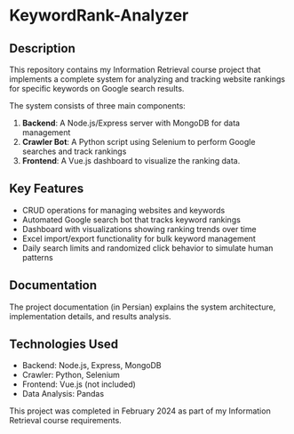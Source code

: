 # KeywordRank-Analyzer

## Description
This repository contains my Information Retrieval course project that implements a complete system for analyzing and tracking website rankings for specific keywords on Google search results.

The system consists of three main components:
1. **Backend**: A Node.js/Express server with MongoDB for data management
2. **Crawler Bot**: A Python script using Selenium to perform Google searches and track rankings
3. **Frontend**: A Vue.js dashboard to visualize the ranking data.

## Key Features
- CRUD operations for managing websites and keywords
- Automated Google search bot that tracks keyword rankings
- Dashboard with visualizations showing ranking trends over time
- Excel import/export functionality for bulk keyword management
- Daily search limits and randomized click behavior to simulate human patterns

## Documentation
The project documentation (in Persian) explains the system architecture, implementation details, and results analysis.

## Technologies Used
- Backend: Node.js, Express, MongoDB
- Crawler: Python, Selenium
- Frontend: Vue.js (not included)
- Data Analysis: Pandas

This project was completed in February 2024 as part of my Information Retrieval course requirements.

